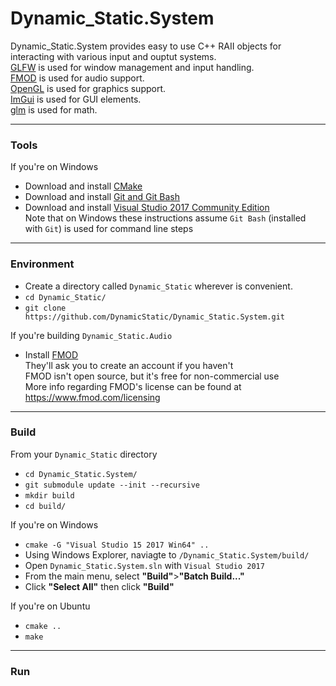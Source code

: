 
# Dynamic_Static.System
Dynamic_Static.System provides easy to use C++ RAII objects for interacting with various input and ouptut systems.  
[GLFW](https://www.glfw.org/) is used for window management and input handling.  
[FMOD](https://www.fmod.com/) is used for audio support.  
[OpenGL](https://www.opengl.org/) is used for graphics support.  
[ImGui](https://github.com/ocornut/imgui) is used for GUI elements.  
[glm](https://glm.g-truc.net/0.9.9/index.html) is used for math.

----------------------------------------------------------------
### Tools

If you're on Windows
  - Download and install [CMake](https://cmake.org/)
  - Download and install [Git and Git Bash](https://git-scm.com/)
  - Download and install [Visual Studio 2017 Community Edition](https://visualstudio.microsoft.com/downloads/)  
  Note that on Windows these instructions assume `Git Bash` (installed with `Git`) is used for command line steps

----------------------------------------------------------------
### Environment
- Create a directory called `Dynamic_Static` wherever is convenient.
- `cd Dynamic_Static/`
- `git clone https://github.com/DynamicStatic/Dynamic_Static.System.git`  

If you're building `Dynamic_Static.Audio`  
- Install [FMOD](https://www.fmod.com/)  
They'll ask you to create an account if you haven't  
FMOD isn't open source, but it's free for non-commercial use  
More info regarding FMOD's license can be found at https://www.fmod.com/licensing

----------------------------------------------------------------
### Build
From your `Dynamic_Static` directory
- `cd Dynamic_Static.System/`
- `git submodule update --init --recursive`
- `mkdir build`
- `cd build/`

If you're on Windows
  - `cmake -G "Visual Studio 15 2017 Win64" ..`
  - Using Windows Explorer, naviagte to `/Dynamic_Static.System/build/`
  - Open `Dynamic_Static.System.sln` with `Visual Studio 2017`
  - From the main menu, select **"Build"**>**"Batch Build..."**
  - Click **"Select All"** then click **"Build"**  

If you're on Ubuntu
  - `cmake ..`
  - `make`

----------------------------------------------------------------
### Run
